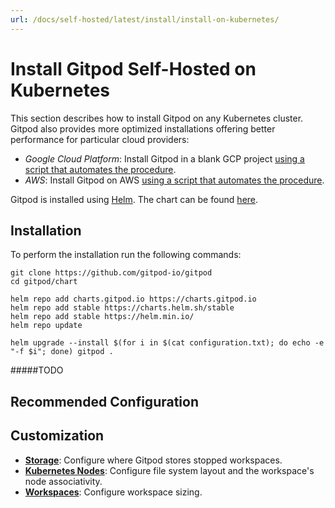 ```yaml
---
url: /docs/self-hosted/latest/install/install-on-kubernetes/
---
```


# Install Gitpod Self-Hosted on Kubernetes

This section describes how to install Gitpod on any Kubernetes cluster.
Gitpod also provides more optimized installations offering better performance for particular cloud providers:
* *Google Cloud Platform*: Install Gitpod in a blank GCP project [using a script that automates the procedure](../install-on-gcp-script/).
* *AWS*: Install Gitpod on AWS [using a script that automates the procedure](../install-on-aws-script/).

Gitpod is installed using [Helm](https://helm.sh). The chart can be found [here](https://github.com/gitpod-io/gitpod/blob/master/chart/).

## Installation

To perform the installation run the following commands:

```console
git clone https://github.com/gitpod-io/gitpod
cd gitpod/chart

helm repo add charts.gitpod.io https://charts.gitpod.io
helm repo add stable https://charts.helm.sh/stable
helm repo add stable https://helm.min.io/
helm repo update

helm upgrade --install $(for i in $(cat configuration.txt); do echo -e "-f $i"; done) gitpod .
```
#####TODO
## Recommended Configuration



## Customization

* [**Storage**](../storage/): Configure where Gitpod stores stopped workspaces.
* [**Kubernetes Nodes**](../nodes/): Configure file system layout and the workspace's node associativity.
* [**Workspaces**](../workspaces/): Configure workspace sizing.

